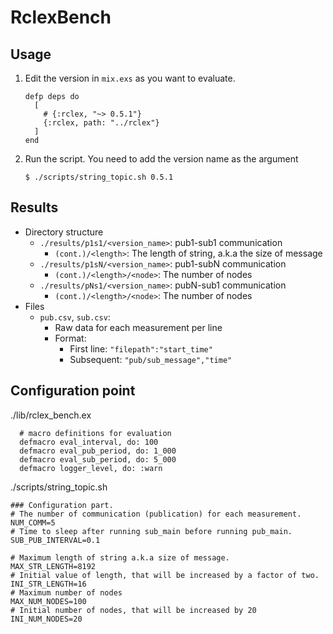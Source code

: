 # RclexBench

## Usage

1. Edit the version in `mix.exs` as you want to evaluate.
    ```
    defp deps do
      [
        # {:rclex, "~> 0.5.1"}
        {:rclex, path: "../rclex"}
      ]
    end
    ```
1. Run the script. You need to add the version name as the argument
    ```
    $ ./scripts/string_topic.sh 0.5.1
    ```

## Results

- Directory structure
  - `./results/p1s1/<version_name>`: pub1-sub1 communication
    - `(cont.)/<length>`: The length of string, a.k.a the size of message
  - `./results/p1sN/<version_name>`: pub1-subN communication
    - `(cont.)/<length>/<node>`: The number of nodes
  - `./results/pNs1/<version_name>`: pubN-sub1 communication
    - `(cont.)/<length>/<node>`: The number of nodes
- Files
  - `pub.csv`, `sub.csv`: 
    - Raw data for each measurement per line
    - Format:
      - First line: `"filepath":"start_time"`
      - Subsequent: `"pub/sub_message","time"`


## Configuration point

./lib/rclex_bench.ex
```
  # macro definitions for evaluation
  defmacro eval_interval, do: 100
  defmacro eval_pub_period, do: 1_000
  defmacro eval_sub_period, do: 5_000
  defmacro logger_level, do: :warn
```

./scripts/string_topic.sh
```
### Configuration part.
# The number of communication (publication) for each measurement.
NUM_COMM=5
# Time to sleep after running sub_main before running pub_main.
SUB_PUB_INTERVAL=0.1

# Maximum length of string a.k.a size of message.
MAX_STR_LENGTH=8192
# Initial value of length, that will be increased by a factor of two.
INI_STR_LENGTH=16
# Maximum number of nodes
MAX_NUM_NODES=100
# Initial number of nodes, that will be increased by 20
INI_NUM_NODES=20
```

